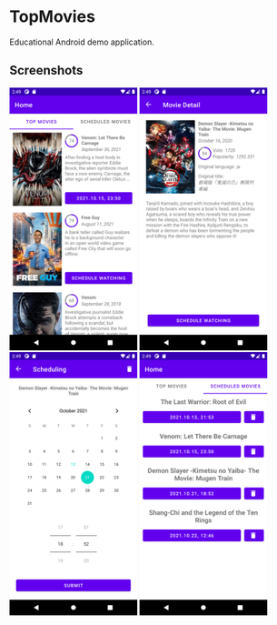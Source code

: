 # TopMovies

Educational Android demo application.

## Screenshots
<img src="https://github.com/KWSilence/TopMovies/blob/main/screenshots/Screenshot_1.png" width="225">
<img src="https://github.com/KWSilence/TopMovies/blob/main/screenshots/Screenshot_2.png" width="225">
<img src="https://github.com/KWSilence/TopMovies/blob/main/screenshots/Screenshot_3.png" width="225">
<img src="https://github.com/KWSilence/TopMovies/blob/main/screenshots/Screenshot_4.png" width="225">
